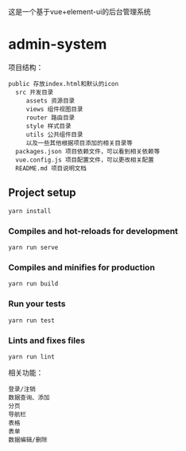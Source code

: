 这是一个基于vue+element-ui的后台管理系统
# admin-system
项目结构：
```
public 存放index.html和默认的icon
  src 开发目录
     assets 资源目录
     views 组件视图目录
     router 路由目录
     style 样式目录
     utils 公共组件目录
     以及一些其他根据项目添加的相关目录等
  packages.json 项目依赖文件，可以看到相关依赖等
  vue.config.js 项目配置文件，可以更改相关配置
  README.md 项目说明文档
```

## Project setup
```
yarn install
```

### Compiles and hot-reloads for development
```
yarn run serve
```

### Compiles and minifies for production
```
yarn run build
```

### Run your tests
```
yarn run test
```

### Lints and fixes files
```
yarn run lint
```
相关功能：
```
登录/注销
数据查询、添加
分页
导航栏
表格
表单
数据编辑/删除
```
